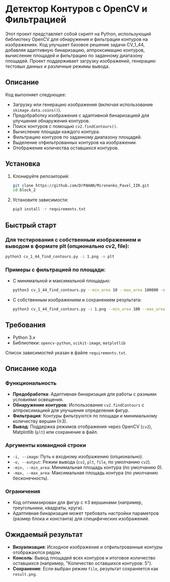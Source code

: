 # Детектор Контуров с OpenCV и Фильтрацией

Этот проект представляет собой скрипт на Python, использующий библиотеку OpenCV для обнаружения и фильтрации контуров на изображениях. Код улучшает базовое решение задачи CV_1_44, добавляя адаптивную бинаризацию, аппроксимацию контуров, вычисление площадей и фильтрацию по заданному диапазону площадей. Проект поддерживает загрузку изображений, генерацию тестовых данных и различные режимы вывода.

## Описание

Код выполняет следующее:

- Загрузку или генерацию изображения (включая использование `skimage.data.coins()`).
- Предобработку изображения с адаптивной бинаризацией для улучшения обнаружения контуров.
- Поиск контуров с помощью `cv2.findContours()`.
- Вычисление площади каждого контура.
- Фильтрацию контуров по заданному диапазону площадей.
- Выделение отфильтрованных контуров на изображении.
- Отображение количества оставшихся контуров.

## Установка

1. Клонируйте репозиторий:

   ```bash
   git clone https://github.com/DrPAHAN/Mironenko_Pavel_IIR.git
   cd block_2
   ```

2. Установите зависимости:

   ```bash
   pip3 install -r requirements.txt
   ```

## Быстрый старт

### Для тестирования с собственным изображением и выводом в формате plt (опционально cv2, file):

```bash
python3 cv_1_44_find_contours.py -i 1.png -o plt
```

### Примеры с фильтрацией по площади:

- С минимальной и максимальной площадью:

  ```bash
  python3 cv_1_44_find_contours.py --min_area 10 --max_area 100000 -o cv2
  ```
- С собственным изображением и сохранением результата:

  ```bash
  python3 cv_1_44_find_contours.py -i 1.png --min_area 100 --max_area 100000 -o file
  ```

## Требования

- Python 3.x
- Библиотеки: `opencv-python`, `scikit-image`, `matplotlib`

Список зависимостей указан в файле `requirements.txt`.

## Описание кода

### Функциональность

- **Предобработка**: Адаптивная бинаризация для работы с разными условиями освещения.
- **Обнаружение контуров**: Использование `cv2.findContours` с аппроксимацией для улучшения определения фигур.
- **Фильтрация**: Контуры фильтруются по площади и минимальному количеству вершин (≥3).
- **Вывод**: Поддержка режимов отображения через OpenCV (`cv2`), Matplotlib (`plt`) или сохранение в файл.

### Аргументы командной строки

- `-i, --image`: Путь к входному изображению (опционально).
- `-o, --output`: Режим вывода (`cv2`, `plt`, `file`, по умолчанию `cv2`).
- `-min, --min_area`: Минимальная площадь контура (по умолчанию 0).
- `-max, --max_area`: Максимальная площадь контура (по умолчанию бесконечность).

### Ограничения

- Код оптимизирован для фигур с ≥3 вершинами (например, треугольники, квадраты, круги).
- Адаптивная бинаризация может требовать настройки параметров (размер блока и константа) для специфических изображений.

## Ожидаемый результат

- **Визуализация**: Исходное изображение и отфильтрованные контуры отображаются рядом.
- **Консоль**: Вывод площадей всех контуров и итоговое количество оставшихся (например, "Количество оставшихся контуров: 5").
- **Сохранение**: Если выбран режим `file`, результат сохраняется как `result.png`.
